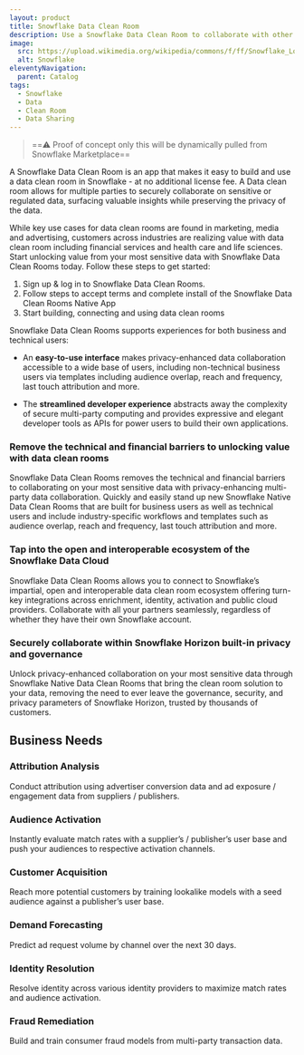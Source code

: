 ```yaml
---
layout: product
title: Snowflake Data Clean Room
description: Use a Snowflake Data Clean Room to collaborate with other public organisations without compromising data privacy.
image:
  src: https://upload.wikimedia.org/wikipedia/commons/f/ff/Snowflake_Logo.svg
  alt: Snowflake
eleventyNavigation:
  parent: Catalog
tags:
  - Snowflake
  - Data
  - Clean Room
  - Data Sharing
---
```


> ==⚠️ Proof of concept only this will be dynamically pulled from Snowflake Marketplace==

A Snowflake Data Clean Room is an app that makes it easy to build and use a data clean room in Snowflake - at no additional license fee. A Data clean room allows for multiple parties to securely collaborate on sensitive or regulated data, surfacing valuable insights while preserving the privacy of the data.

While key use cases for data clean rooms are found in marketing, media and advertising, customers across industries are realizing value with data clean room including financial services and health care and life sciences.
Start unlocking value from your most sensitive data with Snowflake Data Clean Rooms today. Follow these steps to get started:

1. Sign up & log in to Snowflake Data Clean Rooms.
2. Follow steps to accept terms and complete install of the Snowflake Data Clean Rooms Native App
3. Start building, connecting and using data clean rooms

Snowflake Data Clean Rooms supports experiences for both business and technical users:

- An **easy-to-use interface** makes privacy-enhanced data collaboration accessible to a wide base of users, including non-technical business users via templates including audience overlap, reach and frequency, last touch attribution and more.

- The **streamlined developer experience** abstracts away the complexity of secure multi-party computing and provides expressive and elegant developer tools as APIs for power users to build their own applications.

### Remove the technical and financial barriers to unlocking value with data clean rooms

Snowflake Data Clean Rooms removes the technical and financial barriers to collaborating on your most sensitive data with privacy-enhancing multi-party data collaboration. Quickly and easily stand up new Snowflake Native Data Clean Rooms that are built for business users as well as technical users and include industry-specific workflows and templates such as audience overlap, reach and frequency, last touch attribution and more.

### Tap into the open and interoperable ecosystem of the Snowflake Data Cloud

Snowflake Data Clean Rooms allows you to connect to Snowflake’s impartial, open and interoperable data clean room ecosystem offering turn-key integrations across enrichment, identity, activation and public cloud providers. Collaborate with all your partners seamlessly, regardless of whether they have their own Snowflake account.

### Securely collaborate within Snowflake Horizon built-in privacy and governance

Unlock privacy-enhanced collaboration on your most sensitive data through Snowflake Native Data Clean Rooms that bring the clean room solution to your data, removing the need to ever leave the governance, security, and privacy parameters of Snowflake Horizon, trusted by thousands of customers.

## Business Needs

### Attribution Analysis

Conduct attribution using advertiser conversion data and ad exposure / engagement data from suppliers / publishers.

### Audience Activation

Instantly evaluate match rates with a supplier’s / publisher’s user base and push your audiences to respective activation channels.

### Customer Acquisition

Reach more potential customers by training lookalike models with a seed audience against a publisher’s user base.

### Demand Forecasting

Predict ad request volume by channel over the next 30 days.

### Identity Resolution

Resolve identity across various identity providers to maximize match rates and audience activation.

### Fraud Remediation

Build and train consumer fraud models from multi-party transaction data.

